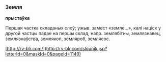 ### Земля
**прыстаўка**

Першая частка складаных слоў; ужыв. замест «земле...», калі націск у другой частцы падае на першы склад, напр. землябітны, землязнавец, землязнаўства, землякоп, земляроб, землясос.

<a rel="author">[http://rv-blr.com/](http://rv-blr.com/slounik.jsp?letterId=0&maskId=0&pageId=1149)</a>
